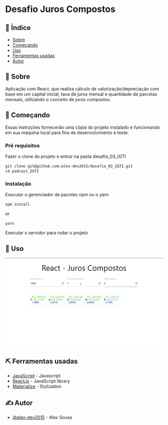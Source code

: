 # Desafio Juros Compostos
## 📝 Índice

- [Sobre](#about)
- [Começando](#getting_started)
- [Uso](#usage)
- [Ferramentas usadas](#built_using)
- [Autor](#authors)


## 🧐 Sobre <a name = "about"></a>

Aplicação com React, que realiza cálculo de valorização/depreciação com base em um capital  inicial,  taxa  de  juros  mensal  e quantidade  de  parcelas  mensais,  utilizando  o conceito de juros compostos.

## 🏁 Começando <a name = "getting_started"></a>

Essas instruções fornecerão uma cópia do projeto instalado e funcionando em sua máquina local para fins de desenvolvimento e teste.

### Pré requisitos

Fazer o clone do projeto e entrar na pasta desafio_03_IGTI

```
git clone git@github.com:alex-dev2015/desafio_03_IGTI.git
cd podcast_IGTI
```

### Instalação

Executar o gerenciador de pacotes npm ou o yarn

```
npm install

```

or

```
yarn

```

Executar o servidor para rodar o projeto


## 🎈 Uso <a name="usage"></a>

![Juros](https://github.com/alex-dev2015/desafio_03_IGTI/blob/master/src/assets/image/Juros%20Compostos.gif)


## ⛏️ Ferramentas usadas <a name = "built_using"></a>

- [JavaScript](https://developer.mozilla.org/pt-BR/docs/Aprender/JavaScript) - Javascript
- [ReactJs](https://pt-br.reactjs.org/) - JavaScript library
- [Materialize](https://materializecss.com/) - Stylization

## ✍️ Autor <a name = "authors"></a>

- [@alex-dev2015](https://github.com/alex-dev2015) - Alex Sousa
